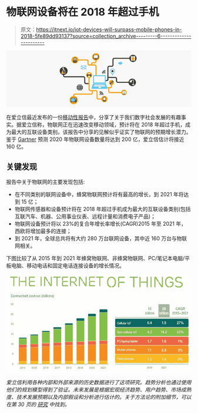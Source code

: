 # 物联网设备将在 2018 年超过手机

> 原文：<https://itnext.io/iot-devices-will-surpass-mobile-phones-in-2018-5fe89dd93137?source=collection_archive---------6----------------------->

![](img/ad39a2d6f62dc2bcca30bda27223c316.png)

在爱立信最近发布的一份[移动性报告](https://www.ericsson.com/res/docs/2016/ericsson-mobility-report-2016.pdf)中，分享了关于我们数字社会发展的有趣事实。据爱立信称，物联网正在迅速改变移动领域，预计将在 2018 年超过手机，成为最大的互联设备类别。该报告中分享的见解似乎证实了物联网的预期增长潜力。鉴于 [Gartner](http://www.gartner.com/newsroom/id/3165317) 预测 2020 年物联网设备数量将达到 200 亿，爱立信估计将接近 160 亿。

## **关键发现**

报告中关于物联网的主要发现包括:

*   在不同类别的联网设备中，蜂窝物联网预计将有最高的增长，到 2021 年将达到 15 亿；
*   物联网传感器和设备预计将在 2018 年超过手机成为最大的互联设备类别(包括互联汽车、机器、公用事业仪表、远程计量和消费电子产品)；
*   物联网设备预计将以 23%的复合年增长率增长(CAGR)2015 年至 2021 年，西欧将增加最多的连接；
*   到 2021 年，全球总共将有大约 280 万台联网设备，其中近 160 万台与物联网相关。

下图比较了从 2015 年到 2021 年蜂窝物联网、非蜂窝物联网、PC/笔记本电脑/平板电脑、移动电话和固定电话连接设备的增长情况。

![](img/e354b678b62ae766decc5cb345df61f7.png)

*爱立信利用各种内部和外部来源的历史数据进行了这项研究。趋势分析也通过使用他们的规划模型得到了验证。未来发展是根据宏观经济趋势、用户趋势、市场成熟度、技术发展预期以及内部假设和分析进行估计的。关于方法论的附加细节，可以在第 30 页的* [*研究*](https://www.ericsson.com/res/docs/2016/ericsson-mobility-report-2016.pdf) *中找到。*